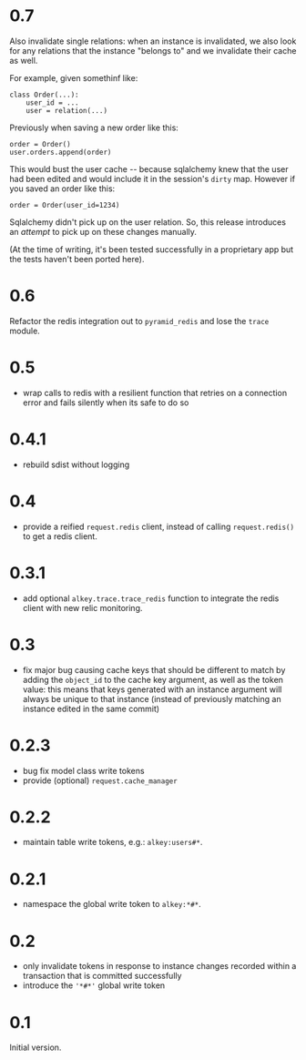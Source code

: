 
# 0.7

Also invalidate single relations: when an instance is invalidated, we
also look for any relations that the instance "belongs to" and we
invalidate their cache as well.

For example, given somethinf like:

    class Order(...):
        user_id = ...
        user = relation(...)

Previously when saving a new order like this:

    order = Order()
    user.orders.append(order)

This would bust the user cache -- because sqlalchemy knew that the user
had been edited and would include it in the session's `dirty` map. However
if you saved an order like this:

    order = Order(user_id=1234)

Sqlalchemy didn't pick up on the user relation. So, this release introduces
an *attempt* to pick up on these changes manually.

(At the time of writing, it's been tested successfully in a proprietary app
but the tests haven't been ported here).

# 0.6

Refactor the redis integration out to `pyramid_redis` and lose the `trace` module.

# 0.5

* wrap calls to redis with a resilient function that retries on a connection
  error and fails silently when its safe to do so

# 0.4.1

* rebuild sdist without logging

# 0.4

* provide a reified `request.redis` client, instead of calling `request.redis()`
  to get a redis client.

# 0.3.1

* add optional ``alkey.trace.trace_redis`` function to integrate the redis
  client with new relic monitoring.

# 0.3

* fix major bug causing cache keys that should be different to match by adding
  the `object_id` to the cache key argument, as well as the token value:
  this means that keys generated with an instance argument will always be
  unique to that instance (instead of previously matching an instance edited
  in the same commit)

# 0.2.3

* bug fix model class write tokens
* provide (optional) `request.cache_manager`

# 0.2.2

* maintain table write tokens, e.g.: `alkey:users#*`.

# 0.2.1

* namespace the global write token to `alkey:*#*`.

# 0.2

* only invalidate tokens in response to instance changes recorded within a
  transaction that is committed successfully
* introduce the `'*#*'` global write token

# 0.1

Initial version.
